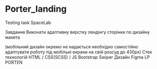 # Porter_landing

Testing task SpaceLab

Завдання
Виконати адаптивну верстку лендінгу сторінки по дизайну макета

(мобільний дизайн окремо не надається необхідно самостійно адаптувати роботу під мобільні екрани на свій розсуд до 430рх)
Стек технологій
HTML / CSS(SCSS) / JS
Bootstrap
Swiper
Дизайн
Figma LP PORTEN

